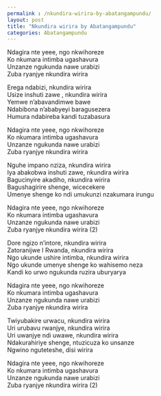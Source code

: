 ```yaml
---
permalink : /nkundira-wirira-by-abatangampundu/
layout: post
title: "Nkundira wirira by Abatangampundu"
categories: Abatangampundu
---
```

Ndagira nte yeee, ngo nkwihoreze\
Ko nkumara intimba ugashavura\
Unzanze ngukunda nawe urabizi\
Zuba ryanjye nkundira wirira

Erega ndabizi, nkundira wirira\
Usize inshuti zawe , nkundira wirira\
Yemwe n’abavandimwe bawe\
Ndabibona n’ababyeyi baragusezera\
Humura ndabireba kandi tuzabasura

Ndagira nte yeee, ngo nkwihoreze\
Ko nkumara intimba ugashavura\
Unzanze ngukunda nawe urabizi\
Zuba ryanjye nkundira wirira

Nguhe impano nziza, nkundira wirira\
Iya abakobwa inshuti zawe, nkundira wirira\
Bagucinyire akadiho, nkundira wirira\
Bagushagirire shenge, wicecekere\
Umenye shenge ko ndi umukunzi nzakumara irungu

Ndagira nte yeee, ngo nkwihoreze\
Ko nkumara intimba ugashavura\
Unzanze ngukunda nawe urabizi\
Zuba ryanjye nkundira wirira (2)

Dore ngizo n’intore, nkundira wirira\
Zatoranijwe I Rwanda, nkundira wirira\
Ngo ukunde ushire intimba, nkundira wirira\
Ngo ukunde umenye shenge ko wahisemo neza\
Kandi ko urwo ngukunda ruzira uburyarya

Ndagira nte yeee, ngo nkwihoreze\
Ko nkumara intimba ugashavura\
Unzanze ngukunda nawe urabizi\
Zuba ryanjye nkundira wirira

Twiyubakire urwacu, nkundira wirira\
Uri urubavu rwanjye, nkundira wirira\
Uri uwanjye ndi uwawe, nkundira wirira\
Ndakurahiriye shenge, ntuzicuza ko unsanze\
Ngwino nguteteshe, disi wirira

Ndagira nte yeee, ngo nkwihoreze\
Ko nkumara intimba ugashavura\
Unzanze ngukunda nawe urabizi\
Zuba ryanjye nkundira wirira (2)
